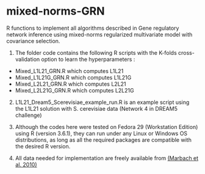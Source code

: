 # mixed-norms-GRN

R functions to implement all algorithms described in Gene regulatory network inference using mixed-norms regularized multivariate model with covariance selection.

1. The folder code contains the following R scripts with the K-folds cross-validation option to learn the hyperparameters :
  * Mixed_L1L21_GRN.R which computes L1L21 
  * Mixed_L1L21G_GRN.R which computes L1L21G
  * Mixed_L2L21_GRN.R which computes L2L21
  * Mixed_L2L21G_GRN.R which computes L2L21G

2. L1L21_Dream5_Scerevisiae_example_run.R is an example script using the L1L21 solution with S. cerevisiae data (Network 4 in DREAM5 challenge) 


3. Although the codes here were tested on Fedora 29 (Workstation Edition) using R (version 3.6.1), they can run under any Linux or Windows OS distributions, as long as all the required packages are compatible with the desired R version.

4. All data needed for implementation are freely available from [(Marbach et al. 2010)](https://www.nature.com/articles/nmeth.2016#MOESM584)

